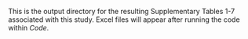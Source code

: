 This is the output directory for the resulting Supplementary Tables 1-7 associated with this study. Excel files will appear after running the code within _Code_.
